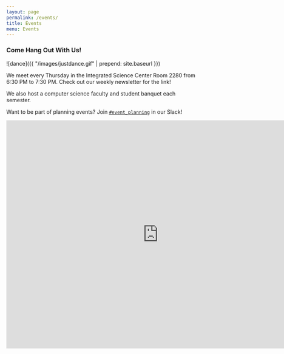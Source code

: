 ```yaml
---
layout: page
permalink: /events/
title: Events
menu: Events
---
```


### Come Hang Out With Us!

![dance]({{ "/images/justdance.gif" | prepend: site.baseurl }})

We meet every Thursday in the Integrated Science Center Room 2280 from 6:30 PM to 7:30 PM. Check out our weekly newsletter for the link!

We also host a computer science faculty and student banquet each semester.

Want to be part of planning events? Join <a href="https://slack.com/app_redirect?channel=C4A900UBT" target="_blank" rel="noopener noreferrer">`#event_planning`</a> in our Slack!

<iframe src="https://calendar.google.com/calendar/embed?src=email.wm.edu_a1r2m04g7kem1oahvhtg1jcjqo%40group.calendar.google.com&ctz=America%2FNew_York" style="border: 0" width="800" height="600" frameborder="0" scrolling="no"></iframe>
